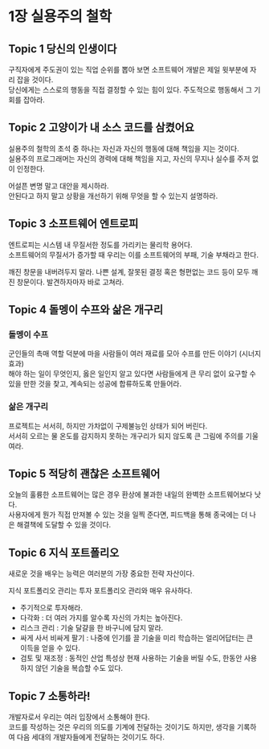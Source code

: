 # 1장 실용주의 철학

## Topic 1 당신의 인생이다

구직자에게 주도권이 있는 직업 순위를 뽑아 보면 소프트웨어 개발은 제일 윗부분에 자리 잡을 것이다.  
당신에게는 스스로의 행동을 직접 결정할 수 있는 힘이 있다. 주도적으로 행동해서 그 기회를 잡아라.

## Topic 2 고양이가 내 소스 코드를 삼켰어요

실용주의 철학의 초석 중 하나는 자신과 자신의 행동에 대해 책임을 지는 것이다.  
실용주의 프로그래머는 자신의 경력에 대해 책임을 지고, 자신의 무지나 실수를 주저 없이 인정한다.

어설픈 변명 말고 대안을 제시하라.  
안된다고 하지 말고 상황을 개선하기 위해 무엇을 할 수 있는지 설명하라.

## Topic 3 소프트웨어 엔트로피

엔트로피는 시스템 내 무질서한 정도를 가리키는 물리학 용어다.  
소프트웨어의 무질서가 증가할 때 우리는 이를 소프트웨어의 부패, 기술 부채라고 한다.

깨진 창문을 내버려두지 말라. 나쁜 설계, 잘못된 결정 혹은 형편없는 코드 등이 모두 깨진 창문이다. 발견하자마자 바로 고쳐라.

## Topic 4 돌멩이 수프와 삶은 개구리

### 돌멩이 수프

군인들의 촉매 역할 덕분에 마을 사람들이 여러 재료를 모아 수프를 만든 이야기 (시너지 효과)  
해야 하는 일이 무엇인지, 옳은 일인지 알고 있다면 사람들에게 큰 무리 없이 요구할 수 있을 만한 것을 찾고, 계속되는 성공에 합류하도록 만들어라.

### 삶은 개구리

프로젝트는 서서히, 하지만 가차없이 구제불능인 상태가 되어 버린다.  
서서히 오르는 물 온도를 감지하지 못하는 개구리가 되지 않도록 큰 그림에 주의를 기울여라.

## Topic 5 적당히 괜찮은 소프트웨어

오늘의 훌륭한 소프트웨어는 많은 경우 환상에 불과한 내일의 완벽한 소프트웨어보다 낫다.  
사용자에게 뭔가 직접 만져볼 수 있는 것을 일찍 준다면, 피드백을 통해 종국에는 더 나은 해결책에 도달할 수 있을 것이다.

## Topic 6 지식 포트폴리오

새로운 것을 배우는 능력은 여러분의 가장 중요한 전략 자산이다.

지식 포트폴리오 관리는 투자 포트폴리오 관리와 매우 유사하다.

- 주기적으로 투자해라.
- 다각화 : 더 여러 가지를 알수록 자신의 가치는 높아진다.
- 리스크 관리 : 기술 달걀을 한 바구니에 담지 말라.
- 싸게 사서 비싸게 팔기 : 나중에 인기를 끌 기술을 미리 학습하는 얼리어답터는 큰 이득을 얻을 수 있다.
- 검토 및 재조정 : 동적인 산업 특성상 현재 사용하는 기술을 버릴 수도, 한동안 사용하지 않던 기술을 복습할 수도 있다.

## Topic 7 소통하라!

개발자로서 우리는 여러 입장에서 소통해야 한다.  
코드를 작성하는 것은 우리의 의도를 기계에 전달하는 것이기도 하지만, 생각을 기록하여 다음 세대의 개발자들에게 전달하는 것이기도 하다.
